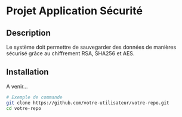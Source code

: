# Projet Application Sécurité

## Description
Le système doit permettre de sauvegarder des données de manières sécurisé
grâce au chiffrement RSA, SHA256 et AES.

## Installation
A venir...

```bash
# Exemple de commande
git clone https://github.com/votre-utilisateur/votre-repo.git
cd votre-repo
